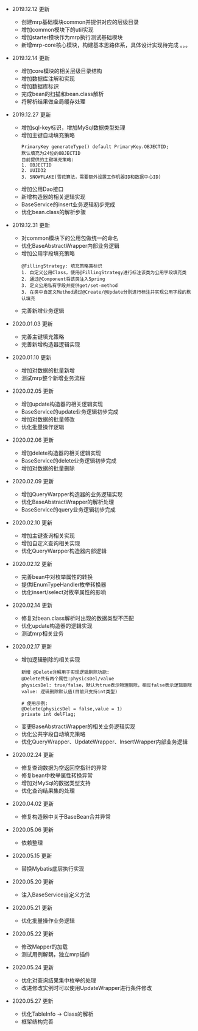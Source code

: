
- 2019.12.12 更新
    - 创建mrp基础模块common并提供对应的层级目录
    - 增加common模块下的util实现
    - 增加starter模块作为mrp执行测试基础模块
    - 新增mrp-core核心模块，构建基本思路体系，具体设计实现待完成 。。。

- 2019.12.14 更新
    - 增加core模块的相关层级目录结构
    - 增加数据库注解和实现
    - 增加数据库标识
    - 完成bean的扫描和bean.class解析
    - 将解析结果做全局缓存处理

- 2019.12.27 更新
    - 增加sql-key标识，增加MySql数据类型处理
    - 增加主键自动填充策略
        ```
        PrimaryKey generateType() default PrimaryKey.OBJECTID;
        默认填充为24位的OBJECTID
        目前提供的主键填充策略:
        1. OBJECTID
        2. UUID32
        3. SNOWFLAKE(雪花算法，需要额外设置工作机器ID和数据中心ID)
        ```
    - 增加公用Dao接口
    - 新增构造器的相关逻辑实现
    - BaseService的insert业务逻辑初步完成
    - 优化bean.class的解析步骤

- 2019.12.31 更新
    - 对common模块下的公用包做统一的命名
    - 优化BaseAbstractWrapper内部业务逻辑
    - 增加公用字段填充策略
        ```
        @FillingStrategy: 填充策略类标识
        1. 自定义公用Class，使用@FillingStrategy进行标注该类为公用字段填充类
        2. 通过@Component将该类注入Spring
        3. 定义公用私有字段并提供get/set-method
        3. 在类中自定义Method通过@Create/@Update分别进行标注并实现公用字段的默认填充
        ```
     - 完善新增业务逻辑
  
- 2020.01.03 更新
    - 完善主键填充策略
    - 完善新增构造器逻辑实现

- 2020.01.10 更新
    - 增加对数据的批量新增 
    - 测试mrp整个新增业务流程
    
- 2020.02.05 更新
    - 增加update构造器的相关逻辑实现
    - BaseService的update业务逻辑初步完成
    - 增加对数据的批量修改
    - 优化批量操作逻辑
    
- 2020.02.06 更新
    - 增加delete构造器的相关逻辑实现
    - BaseService的delete业务逻辑初步完成
    - 增加对数据的批量删除
    
- 2020.02.09 更新
    - 增加QueryWarpper构造器的业务逻辑实现
    - 优化BaseAbstractWrapper的解析处理
    - BaseService的query业务逻辑初步完成
    
- 2020.02.10 更新
    - 增加主键查询相关实现
    - 增加自定义查询相关实现
    - 优化QueryWarpper构造器内部逻辑
    
- 2020.02.12 更新
    - 完善bean中对枚举属性的转换
    - 提供IEnumTypeHandler枚举转换器
    - 优化insert/select对枚举属性的影响
   
- 2020.02.14 更新
    - 修复对bean.class解析时出现的数据类型不匹配
    - 优化update构造器的逻辑实现
    - 测试mrp相关业务
    
- 2020.02.17 更新
    - 增加逻辑删除的相关实现
        ```
        新增 @Delete注解用于实现逻辑删除功能:
        @Delete共有两个属性:physicsDel/value
        physicsDel: true/false，默认为true表示物理删除，相反false表示逻辑删除
        value: 逻辑删除默认值(目前只支持int类型)
        
        # 使用示例:
        @Delete(physicsDel = false,value = 1)
        private int delFlag;        
        ```
    - 变更BaseAbstractWrapper的相关业务逻辑实现
    - 优化公共字段自动填充策略
    - 优化QueryWrapper、UpdateWrapper、InsertWrapper内部业务逻辑
    
- 2020.02.24 更新
    - 修复查询数据为空返回空指针的异常
    - 修复bean中枚举属性转换异常
    - 增加对MySql的数据类型支持
    - 优化查询结果集的处理
    
- 2020.04.02 更新
    - 修复构造器中关于BaseBean合并异常
    
- 2020.05.06 更新
    - 依赖整理
    
- 2020.05.15 更新
    - 替换Mybatis底层执行实现
    
- 2020.05.20 更新
    - 注入BaseService自定义方法
    
- 2020.05.21 更新
    - 优化批量操作业务逻辑
    
- 2020.05.22 更新
    - 修改Mapper的加载
    - 测试用例解耦，独立mrp插件
    
- 2020.05.24 更新
    - 优化对查询结果集中枚举的处理
    - 改进修改实例时可以使用UpdateWrapper进行条件修改

- 2020.05.27 更新
    - 优化TableInfo -> Class的解析
    - 框架结构完善